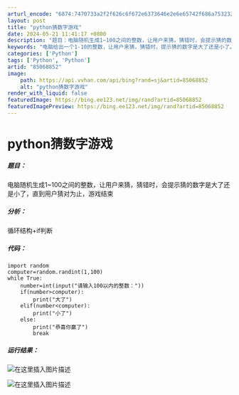 ```yaml
---
arturl_encode: "6874:7470733a2f2f626c6f672e6373646e2e6e65742f686a753232:2f61727469636c652f64657461696c732f3835303638383532"
layout: post
title: "python猜数字游戏"
date: 2024-05-21 11:41:17 +0800
description: "题目：电脑随机生成1~100之间的整数，让用户来猜，猜错时，会提示猜的数字是大了还是小了，直到用户猜"
keywords: "电脑给出一个1-10的整数，让用户来猜，猜错时，提示猜的数字是大了还是小了。"
categories: ['Python']
tags: ['Python', 'Python']
artid: "85068852"
image:
    path: https://api.vvhan.com/api/bing?rand=sj&artid=85068852
    alt: "python猜数字游戏"
render_with_liquid: false
featuredImage: https://bing.ee123.net/img/rand?artid=85068852
featuredImagePreview: https://bing.ee123.net/img/rand?artid=85068852
---
```


# python猜数字游戏

##### 题目：

电脑随机生成1~100之间的整数，让用户来猜，猜错时，会提示猜的数字是大了还是小了，直到用户猜对为止，游戏结束

##### 分析：

循环结构+if判断

##### 代码：

```
import random
computer=random.randint(1,100)
while True:
    number=int(input("请输入100以内的整数："))
    if(number>computer):
        print("大了")
    elif(number<computer):
        print("小了")
    else:
        print("恭喜你赢了")
        break

```

##### 运行结果：

![在这里插入图片描述](https://i-blog.csdnimg.cn/blog_migrate/389ad50fad7ab8dfef2402b55639675c.png)
  
![在这里插入图片描述](https://i-blog.csdnimg.cn/blog_migrate/73d04a1592bca1a3a995e8a2c79b53ba.png)